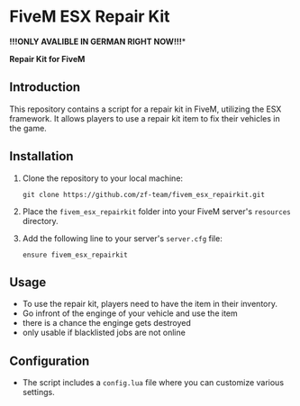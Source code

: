 # FiveM ESX Repair Kit

**!!!ONLY AVALIBLE IN GERMAN RIGHT NOW!!!***

**Repair Kit for FiveM**

## Introduction
This repository contains a script for a repair kit in FiveM, utilizing the ESX framework. It allows players to use a repair kit item to fix their vehicles in the game.

## Installation

1. Clone the repository to your local machine:
    ```
    git clone https://github.com/zf-team/fivem_esx_repairkit.git
    ```

2. Place the `fivem_esx_repairkit` folder into your FiveM server's `resources` directory.

3. Add the following line to your server's `server.cfg` file:
    ```
    ensure fivem_esx_repairkit
    ```

## Usage

- To use the repair kit, players need to have the item in their inventory.
- Go infront of the enginge of your vehicle and use the item
- there is a chance the enginge gets destroyed
- only usable if blacklisted jobs are not online

## Configuration

- The script includes a `config.lua` file where you can customize various settings.
